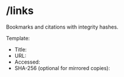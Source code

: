 <!-- status: stub; target: 150+ words -->
<!-- status: stub; target: 150+ words -->
<!-- status: stub; target: 150+ words -->
<!-- status: stub; target: 150+ words -->
<!-- status: stub; target: 150+ words -->
<!-- status: stub; target: 150+ words -->
<!-- status: stub; target: 150+ words -->
# /links
Bookmarks and citations with integrity hashes.

Template:
- Title:
- URL:
- Accessed:
- SHA-256 (optional for mirrored copies):









